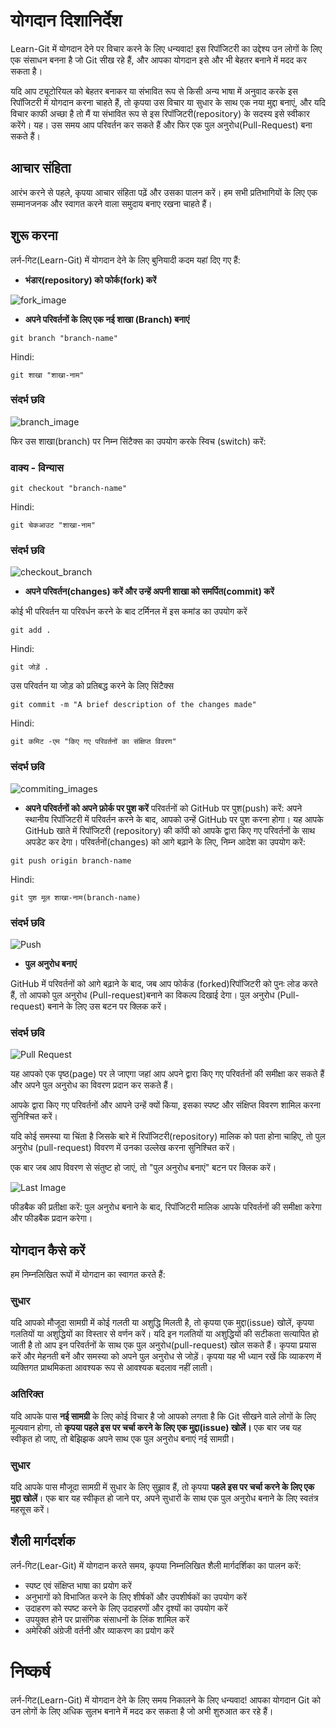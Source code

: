 # योगदान दिशानिर्देश
Learn-Git में योगदान देने पर विचार करने के लिए धन्यवाद! इस रिपॉजिटरी का उद्देश्य उन लोगों के लिए एक संसाधन बनना है जो Git सीख रहे हैं, और आपका योगदान इसे और भी बेहतर बनाने में मदद कर सकता है।

यदि आप ट्यूटोरियल को बेहतर बनाकर या संभावित रूप से किसी अन्य भाषा में अनुवाद करके इस रिपॉजिटरी में योगदान करना चाहते हैं, तो कृपया उस विचार या सुधार के साथ एक नया मुद्दा बनाएं, और यदि विचार काफी अच्छा है तो मैं या संभावित रूप से इस रिपॉजिटरी(repository) के सदस्य इसे स्वीकार करेंगे। यह। उस समय आप परिवर्तन कर सकते हैं और फिर एक पुल अनुरोध(Pull-Request) बना सकते हैं।

## आचार संहिता
आरंभ करने से पहले, कृपया आचार संहिता पढ़ें और उसका पालन करें। हम सभी प्रतिभागियों के लिए एक सम्मानजनक और स्वागत करने वाला समुदाय बनाए रखना चाहते हैं।

## शुरू करना
लर्न-गिट(Learn-Git) में योगदान देने के लिए बुनियादी कदम यहां दिए गए हैं:

- **भंडार(repository) को फोर्क(fork) करें**

![fork_image](./images/Readme_images/fork.png)

- **अपने परिवर्तनों के लिए एक नई शाखा (Branch) बनाएं**

```
git branch "branch-name"
```

Hindi:

```
git शाखा "शाखा-नाम"
```
### संदर्भ छवि
![branch_image](./images/Contributing_images/branch_making.png)

फिर उस शाखा(branch) पर निम्न सिंटैक्स का उपयोग करके स्विच (switch) करें:

### वाक्य - विन्यास

```
git checkout "branch-name"
```

Hindi:

```
git चेकआउट "शाखा-नाम"
```

### संदर्भ छवि
![checkout_branch](./images/Contributing_images/checkout_image.png)


- **अपने परिवर्तन(changes) करें और उन्हें अपनी शाखा को समर्पित(commit) करें**

कोई भी परिवर्तन या परिवर्धन करने के बाद टर्मिनल में इस कमांड का उपयोग करें
```
git add .
```

Hindi:
```
git जोड़ें .
```
उस परिवर्तन या जोड़ को प्रतिबद्ध करने के लिए सिंटैक्स

```
git commit -m "A brief description of the changes made"
```

Hindi:
```
git कमिट -एम "किए गए परिवर्तनों का संक्षिप्त विवरण"
```
### संदर्भ छवि
![commiting_images](./images/Contributing_images/add_commit.png)

- **अपने परिवर्तनों को अपने फ़ोर्क पर पुश करें**
परिवर्तनों को GitHub पर पुश(push) करें: अपने स्थानीय रिपॉजिटरी में परिवर्तन करने के बाद, आपको उन्हें GitHub पर पुश करना होगा। यह आपके GitHub खाते में रिपॉजिटरी (repository) की कॉपी को आपके द्वारा किए गए परिवर्तनों के साथ अपडेट कर देगा। परिवर्तनों(changes) को आगे बढ़ाने के लिए, निम्न आदेश का उपयोग करें:

```
git push origin branch-name

```

Hindi:
```
git पुश मूल शाखा-नाम(branch-name)

```
### संदर्भ छवि
![Push](./images/Contributing_images/push_origin.png)

- **पुल अनुरोध बनाएं**

GitHub में परिवर्तनों को आगे बढ़ाने के बाद, जब आप फोर्कड (forked)रिपॉजिटरी को पुनः लोड करते हैं, तो आपको पुल अनुरोध (Pull-request)बनाने का विकल्प दिखाई देगा। पुल अनुरोध (Pull-request) बनाने के लिए उस बटन पर क्लिक करें।

### संदर्भ छवि
![Pull Request](./images/Contributing_images/pull_request.png)

यह आपको एक पृष्ठ(page) पर ले जाएगा जहां आप अपने द्वारा किए गए परिवर्तनों की समीक्षा कर सकते हैं और अपने पुल अनुरोध का विवरण प्रदान कर सकते हैं।

आपके द्वारा किए गए परिवर्तनों और आपने उन्हें क्यों किया, इसका स्पष्ट और संक्षिप्त विवरण शामिल करना सुनिश्चित करें।

यदि कोई समस्या या चिंता है जिसके बारे में रिपॉजिटरी(repository) मालिक को पता होना चाहिए, तो पुल अनुरोध (pull-request) विवरण में उनका उल्लेख करना सुनिश्चित करें।

एक बार जब आप विवरण से संतुष्ट हो जाएं, तो "पुल अनुरोध बनाएं" बटन पर क्लिक करें।

![Last Image](./images/Contributing_images/last.png)

फीडबैक की प्रतीक्षा करें: पुल अनुरोध बनाने के बाद, रिपॉजिटरी मालिक आपके परिवर्तनों की समीक्षा करेगा और फीडबैक प्रदान करेगा।

## योगदान कैसे करें
हम निम्नलिखित रूपों में योगदान का स्वागत करते हैं:

### सुधार
यदि आपको मौजूदा सामग्री में कोई गलती या अशुद्धि मिलती है, तो कृपया एक मुद्दा(issue) खोलें, कृपया गलतियों या अशुद्धियों का विस्तार से वर्णन करें। यदि इन गलतियों या अशुद्धियों की सटीकता सत्यापित हो जाती है तो आप इन परिवर्तनों के साथ एक पुल अनुरोध(pull-request) खोल सकते हैं। कृपया प्रयास करें और मेहनती बनें और समस्या को अपने पुल अनुरोध से जोड़ें। कृपया यह भी ध्यान रखें कि व्याकरण में व्यक्तिगत प्राथमिकता आवश्यक रूप से आवश्यक बदलाव नहीं लाती।

### अतिरिक्त
यदि आपके पास **नई सामग्री** के लिए कोई विचार है जो आपको लगता है कि Git सीखने वाले लोगों के लिए मूल्यवान होगा, तो **कृपया पहले इस पर चर्चा करने के लिए एक मुद्दा(issue) खोलें।** एक बार जब यह स्वीकृत हो जाए, तो बेझिझक अपने साथ एक पुल अनुरोध बनाएं नई सामग्री।

### सुधार
यदि आपके पास मौजूदा सामग्री में सुधार के लिए सुझाव हैं, तो कृपया **पहले इस पर चर्चा करने के लिए एक मुद्दा खोलें**। एक बार यह स्वीकृत हो जाने पर, अपने सुधारों के साथ एक पुल अनुरोध बनाने के लिए स्वतंत्र महसूस करें।

## शैली मार्गदर्शक
लर्न-गिट(Lear-Git) में योगदान करते समय, कृपया निम्नलिखित शैली मार्गदर्शिका का पालन करें:

- स्पष्ट एवं संक्षिप्त भाषा का प्रयोग करें
- अनुभागों को विभाजित करने के लिए शीर्षकों और उपशीर्षकों का उपयोग करें
- उदाहरण को स्पष्ट करने के लिए उदाहरणों और दृश्यों का उपयोग करें
- उपयुक्त होने पर प्रासंगिक संसाधनों के लिंक शामिल करें
- अमेरिकी अंग्रेजी वर्तनी और व्याकरण का प्रयोग करें

# निष्कर्ष
लर्न-गिट(Learn-Git) में योगदान देने के लिए समय निकालने के लिए धन्यवाद! आपका योगदान Git को उन लोगों के लिए अधिक सुलभ बनाने में मदद कर सकता है जो अभी शुरुआत कर रहे हैं।
